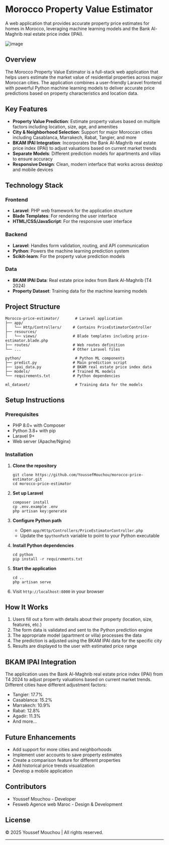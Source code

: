# Morocco Property Value Estimator

A web application that provides accurate property price estimates for homes in Morocco, leveraging machine learning models and the Bank Al-Maghrib real estate price index (IPAI).

![image](https://github.com/user-attachments/assets/47f48209-c2ce-44dd-b3a8-e7b773526ed2)


## Overview

The Morocco Property Value Estimator is a full-stack web application that helps users estimate the market value of residential properties across major Moroccan cities. The application combines a user-friendly Laravel frontend with powerful Python machine learning models to deliver accurate price predictions based on property characteristics and location data.

## Key Features

- **Property Value Prediction**: Estimate property values based on multiple factors including location, size, age, and amenities
- **City & Neighborhood Selection**: Support for major Moroccan cities including Casablanca, Marrakech, Rabat, Tangier, and more
- **BKAM IPAI Integration**: Incorporates the Bank Al-Maghrib real estate price index (IPAI) to adjust valuations based on current market trends
- **Separate Models**: Different prediction models for apartments and villas to ensure accuracy
- **Responsive Design**: Clean, modern interface that works across desktop and mobile devices

## Technology Stack

### Frontend
- **Laravel**: PHP web framework for the application structure
- **Blade Templates**: For rendering the user interface
- **HTML/CSS/JavaScript**: For the responsive user interface

### Backend
- **Laravel**: Handles form validation, routing, and API communication
- **Python**: Powers the machine learning prediction system
- **Scikit-learn**: For the property value prediction models

### Data
- **BKAM IPAI Data**: Real estate price index from Bank Al-Maghrib (T4 2024)
- **Property Dataset**: Training data for the machine learning models

## Project Structure

```
Morocco-price-estimator/       # Laravel application
├── app/                      
│   └── Http/Controllers/     # Contains PriceEstimatorController
├── resources/
│   └── views/                # Blade templates including price-estimator.blade.php
├── routes/                   # Web routes definition
└── ...                       # Other Laravel files

python/                        # Python ML components
├── predict.py                # Main prediction script
├── ipai_data.py              # BKAM real estate price index data
├── models/                   # Trained ML models
└── requirements.txt          # Python dependencies

ml_dataset/                    # Training data for the models
```

## Setup Instructions

### Prerequisites
- PHP 8.0+ with Composer
- Python 3.8+ with pip
- Laravel 9+
- Web server (Apache/Nginx)

### Installation

1. **Clone the repository**
   ```
   git clone https://github.com/YoussefMouchou/morocco-price-estimator.git
   cd morocco-price-estimator
   ```

2. **Set up Laravel**
   ```
   composer install
   cp .env.example .env
   php artisan key:generate
   ```

3. **Configure Python path**
   - Open `app/Http/Controllers/PriceEstimatorController.php`
   - Update the `$pythonPath` variable to point to your Python executable

4. **Install Python dependencies**
   ```
   cd python
   pip install -r requirements.txt
   ```

5. **Start the application**
   ```
   cd ..
   php artisan serve
   ```

6. Visit `http://localhost:8000` in your browser

## How It Works

1. Users fill out a form with details about their property (location, size, features, etc.)
2. The form data is validated and sent to the Python prediction engine
3. The appropriate model (apartment or villa) processes the data
4. The prediction is adjusted using the BKAM IPAI data for the specific city
5. Results are displayed to the user with estimated price range

## BKAM IPAI Integration

The application uses the Bank Al-Maghrib real estate price index (IPAI) from T4 2024 to adjust property valuations based on current market trends. Different cities have different adjustment factors:

- Tangier: 17.7%
- Casablanca: 15.2%
- Marrakech: 10.9%
- Rabat: 12.8%
- Agadir: 11.3%
- And more...

## Future Enhancements

- Add support for more cities and neighborhoods
- Implement user accounts to save property estimates
- Create a comparison feature for different properties
- Add historical price trends visualization
- Develop a mobile application

## Contributors

- Youssef Mouchou - Developer
- Fesweb Agence web Maroc - Design & Development

## License

© 2025 Youssef Mouchou | All rights reserved.

---
